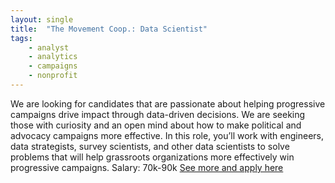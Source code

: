 ```yaml
---
layout: single
title:  "The Movement Coop.: Data Scientist"
tags: 
    - analyst
    - analytics
    - campaigns
    - nonprofit
---
```


We are looking for candidates that are passionate about helping progressive campaigns drive impact through data-driven decisions. We are seeking those with curiosity and an open mind about how to make political and advocacy campaigns more effective. In this role, you’ll work with engineers, data strategists, survey scientists, and other data scientists to solve problems that will help grassroots organizations more effectively win progressive campaigns.
Salary: 70k-90k
[See more and apply here](https://boards.greenhouse.io/tmc/jobs/4290887002)
